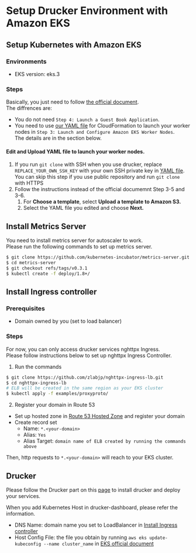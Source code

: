 # Setup Drucker Environment with Amazon EKS
## Setup Kubernetes with Amazon EKS
### Environments
* EKS version: eks.3

### Steps

Basically, you just need to follow [the official document](https://docs.aws.amazon.com/eks/latest/userguide/getting-started.html).  
The diffrences are:

- You do not need `Step 4: Launch a Guest Book Application`.
- You need to use [our YAML file](https://github.com/drucker/drucker-parent/blob/master/config/amazon-eks-nodegroup.yaml) for CloudFormation to launch your worker nodes in `Step 3: Launch and Configure Amazon EKS Worker Nodes`.  
  The details are in the section below.

#### Edit and Upload YAML file to launch your worker nodes.
1. If you run `git clone` with SSH when you use drucker, replace `REPLACE_YOUR_OWN_SSH_KEY` with your own SSH private key in [YAML file](https://github.com/drucker/drucker-parent/blob/master/config/amazon-eks-nodegroup.yaml).  
   You can skip this step if you use public repository and run `git clone` with HTTPS
2. Follow the instructions instead of the official documemnt Step 3-5 and 3-6.
    1. For **Choose a template**, select **Upload a template to Amazon S3.**
    2. Select the YAML file you edited and choose **Next.**

## Install Metrics Server
You need to install metrics server for autoscaler to work.  
Please run the following commands to set up metrics server.

```bash
$ git clone https://github.com/kubernetes-incubator/metrics-server.git
$ cd metrics-server
$ git checkout refs/tags/v0.3.1
$ kubectl create -f deploy/1.8+/
```

## Install Ingress controller
### Prerequisites
- Domain owned by you (set to load balancer)

### Steps
For now, you can only access drucker services nghttpx Ingress.  
Please follow instructions below to set up nghttpx Ingress Controller.

1. Run the commands

```bash
$ git clone https://github.com/zlabjp/nghttpx-ingress-lb.git
$ cd nghttpx-ingress-lb
# ELB will be created in the same region as your EKS cluster
$ kubectl apply -f examples/proxyproto/
```

2. Register your domain in Route 53
- Set up hosted zone in [Route 53 Hosted Zone](https://console.aws.amazon.com/route53/home) and register your domain
- Create record set
  - Name: `*.<your-domain>`
  - Alias: `Yes`
  - Alias Target: `domain name of ELB created by running the commands above`

Then, http requests to `*.<your-domain>` will reach to your EKS cluster.

## Drucker
Please follow the Drucker part on this [page](https://github.com/drucker/drucker-parent/blob/master/docs/Installation.md) to install drucker and deploy your services.  

When you add Kubernetes Host in drucker-dashboard, please refer the information.

- DNS Name: domain name you set to LoadBalancer in [Install Ingress controller](https://github.com/rekcurd/drucker-parent/blob/master/docs/Installation-eks.md#install-ingress-controller)
- Host Config File: the file you obtain by running `aws eks update-kubeconfig --name cluster_name` in [EKS official document](https://docs.aws.amazon.com/eks/latest/userguide/getting-started.html)
